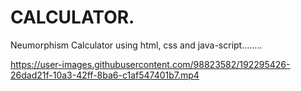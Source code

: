 # CALCULATOR.
Neumorphism Calculator using html, css and java-script........

https://user-images.githubusercontent.com/98823582/192295426-26dad21f-10a3-42ff-8ba6-c1af547401b7.mp4
